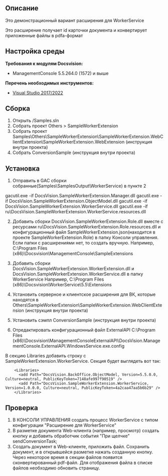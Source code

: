 ## Описание
Это демонстрационный вариант расширения для WorkerService

Это расширение получает id карточки документа и конвертирует приложенные файлы в pdfa-формат

## Настройка среды

**Требования к модулям Docsvision:**

* ManagementConsole 5.5.264.0 (1572) и выше

**Перечень необходимых инструментов:** 
* [Visual Studio 2017/2022](https://www.visualstudio.com)

## Сборка

1. Открыть /Samples.sln
2. Собрать проект Others > SampleWorkerExtension
3. Собрать проект Samples\Others\SampleWorkerExtension\SampleWorkerExtension.WebClientExtension\SampleWorkerExtension.WebExtension (инструкция внутри проекта)
4. Собрать ConversionSample (инструкция внутри проекта)

## Установка

1. Отправить в GAC сборки собранные(Samples\SamplesOutput\WorkerService) в пункте 2

gacutil.exe -if DocsVision.SampleWorkerExtension.Manager.dll
gacutil.exe -if DocsVision.SampleWorkerExtension.ObjectModel.dll
gacutil.exe -if DocsVision.SampleWorkerExtension.WorkerService.dll
gacutil.exe -if ru\DocsVision.SampleWorkerExtension.WorkerService.resources.dll

2. Добавить сборки DocsVision.SampleWorkerExtension.Role.dll вместе с ресурсами ru\DocsVision.SampleWorkerExtension.Role.resources.dll и конфигурационный файл SampleWorkerExtension.json(находится в проекте SampleWorkerExtension.Role) в папку Консоли управления. 
Если папки с расширениями нет, то создать вручную. Например, C:\Program Files (x86)\Docsvision\ManagementConsole\SampleExtensions

3. Добавить сборки DocsVision.SampleWorkerExtension.WorkerExtension.dll и DocsVision.SampleWorkerExtension.WorkerService.dll в папку WorkerService
Например, C:\Program Files (x86)\Docsvision\WorkerService\5.5\Extensions

4. Установить серверное и клиентское расширения для ВК, которые находятся в Others\SampleWorkerExtension\SampleWorkerExtension.WebClientExtension (инструкция внутри проекта)

5. Установить сэмпл ConversionSample (инструкция внутри проекта)

6. Отредактировать конфигурационный файл ExternalAPI
C:\Program Files (x86)\Docsvision\ManagementConsoleExternalAPI\DocsVision.ManagementConsole.ExternalAPI.WindowsService.exe.config

В секцию Libraries добавить строку с SampleWorkerExtension.WorkerService. Секция будет выглядеть вот так:
```
	<Libraries>
      <add Path="DocsVision.BackOffice.ObjectModel, Version=5.5.0.0, Culture=neutral, PublicKeyToken=7148afe997f90519" />
	  <add Path="DocsVision.SampleWorkerExtension.WorkerService, Version=1.0.0.0, Culture=neutral, PublicKeyToken=4a2caa47aa5b6b29" /> 
    </Libraries>
```

## Проверка

1. В КОНСОЛИ УПРАВЛЕНИЯ создать процесс WorkerService с типом конфигурации "Расширение для WorkerService"
2. В разметке документа Web-клиента (например, просмотр) создать кнопку и добавить обработчик события "При щелчке" 
sendConversionTask;
3. Создать документ в Web-клиенте, приложить файл. Сохранить документ, и в открывшейся разметке нажать созданную кнопку. Через некоторое время в секции файлов появится сконвертированный pdf-файл. Для отображения файла в списке файлов необходимо обновить страницу.